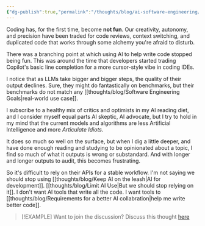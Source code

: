 ```yaml
---
{"dg-publish":true,"permalink":"/thoughts/blog/ai-software-engineering/","tags":["blogged","ai","refactored"],"created":"2025-08-26T19:42:38.799+01:00","updated":"2025-09-12T18:16:46.054+01:00"}
---
```


Coding has, for the first time, become **not fun**. Our creativity, autonomy, and precision have been traded for code reviews, context switching, and duplicated code that works through some alchemy you're afraid to disturb.

There was a branching point at which using AI to help write code stopped being fun. This was around the time that developers started trading Copilot's basic line completion for a more cursor-style vibe in coding IDEs.

I notice that as LLMs take bigger and bigger steps, the quality of their output declines. Sure, they might do fantastically on benchmarks, but their benchmarks do not match any [[thoughts/blog/Software Engineering Goals\|real-world use case]].

I subscribe to a healthy mix of critics and optimists in my AI reading diet, and I consider myself equal parts AI skeptic, AI advocate, but I try to hold in my mind that the current models and algorithms are less Artificial Intelligence and more *Articulate Idiots*.

It does so much so well on the surface, but when I dig a little deeper, and have done enough reading and studying to be opinionated about a topic, I find so much of what it outputs is wrong or substandard. And with longer and longer outputs to audit, this becomes frustrating.

So it's difficult to rely on their APIs for a stable workflow. I'm not saying we should stop using [[thoughts/blog/Keep AI on the leash\|AI for development]]. [[thoughts/blog/Limit AI Use\|But we should stop relying on it]]. I don't want AI tools that write all the code. I want tools to [[thoughts/blog/Requirements for a better AI collabration\|help me write better code]].

> [!EXAMPLE] Want to join the discussion? Discuss this thought [here](https://bsky.app/profile/craigtkhill.bsky.social/post/3lynrbggkis2y)
